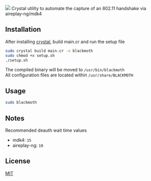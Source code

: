 ![](https://user-images.githubusercontent.com/63486672/113639997-176c9f00-9640-11eb-9e76-8a11cc108d75.png)
Crystal utility to automate the capture of an 802.11 handshake via aireplay-ng/mdk4

## Installation

After installing [crystal](https://crystal-lang.org/install/), build main.cr and run the setup file

```bash
sudo crystal build main.cr -o blackmoth
sudo chmod +x setup.sh
./setup.sh
```

The compiled binary will be moved to `/usr/bin/blackmoth`  
All configuration files are located within `/usr/share/BLACKMOTH`

## Usage

```bash
sudo blackmoth
```
## Notes 
Recommended deauth wait time values
* mdk4: `15` 
* aireplay-ng: `10`
## License
[MIT](https://choosealicense.com/licenses/mit/)

